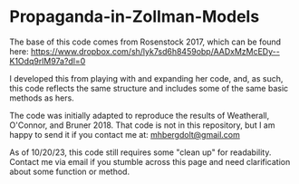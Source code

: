 # Propaganda-in-Zollman-Models
The base of this code comes from Rosenstock 2017, which can be found here: https://www.dropbox.com/sh/lyk7sd6h8459obp/AADxMzMcEDy--K1Odq9rlM97a?dl=0

I developed this from playing with and expanding her code, and, as such, this code reflects the same structure and includes some of the same basic methods as hers.

The code was initially adapted to reproduce the results of Weatherall, O'Connor, and Bruner 2018.  That code is not in this repository, but I am happy to send it if you contact me at: mhbergdolt@gmail.com

As of 10/20/23, this code still requires some "clean up" for readability.  Contact me via email if you stumble across this page and need clarification about some function or method.

